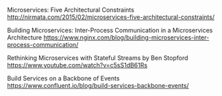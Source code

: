 
Microservices: Five Architectural Constraints
http://nirmata.com/2015/02/microservices-five-architectural-constraints/

Building Microservices: Inter-Process Communication in a Microservices Architecture
https://www.nginx.com/blog/building-microservices-inter-process-communication/

Rethinking Microservices with Stateful Streams by Ben Stopford
https://www.youtube.com/watch?v=c5sS1dB61Rs

Build Services on a Backbone of Events
https://www.confluent.io/blog/build-services-backbone-events/
